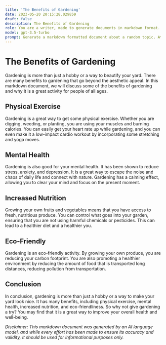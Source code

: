 ```yaml
---
title: 'The Benefits of Gardening'
date: 2023-05-20 20:15:28.029859
draft: false
description: The Benefits of Gardening
role: You are a writer, made to generate documents in markdown format. It is very important that all of the documents you generate are in valid markdown format.
model: gpt-3.5-turbo
prompt: Generate a markdown formatted document about a random topic. At the bottom, include a disclaimer explaining that the document was generated by you. The first line of the document should be the title. Make sure that the entire document is in proper markdown format, using a mix of various tags to make the document visually appealing.
---
```


# The Benefits of Gardening

Gardening is more than just a hobby or a way to beautify your yard. There are many benefits to gardening that go beyond the aesthetic appeal. In this markdown document, we will discuss some of the benefits of gardening and why it is a great activity for people of all ages.

## Physical Exercise
Gardening is a great way to get some physical exercise. Whether you are digging, weeding, or planting, you are using your muscles and burning calories. You can easily get your heart rate up while gardening, and you can even make it a low-impact cardio workout by incorporating some stretching and yoga moves.

## Mental Health
Gardening is also good for your mental health. It has been shown to reduce stress, anxiety, and depression. It is a great way to escape the noise and chaos of daily life and connect with nature. Gardening has a calming effect, allowing you to clear your mind and focus on the present moment.

## Increased Nutrition
Growing your own fruits and vegetables means that you have access to fresh, nutritious produce. You can control what goes into your garden, ensuring that you are not using harmful chemicals or pesticides. This can lead to a healthier diet and a healthier you.

## Eco-Friendly
Gardening is an eco-friendly activity. By growing your own produce, you are reducing your carbon footprint. You are also promoting a healthier environment by reducing the amount of food that is transported long distances, reducing pollution from transportation.

## Conclusion
In conclusion, gardening is more than just a hobby or a way to make your yard look nice. It has many benefits, including physical exercise, mental health, increased nutrition, and eco-friendliness. So why not give gardening a try? You may find that it is a great way to improve your overall health and well-being.

*Disclaimer: This markdown document was generated by an AI language model, and while every effort has been made to ensure its accuracy and validity, it should be used for informational purposes only.*
